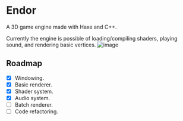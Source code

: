 # Endor

A 3D game engine made with Haxe and C++.

Currently the engine is possible of loading/compiling shaders, playing sound, and rendering basic vertices.
![image](https://user-images.githubusercontent.com/47796739/189112209-6984ff2d-e1e8-4eed-bd49-3cc49eed3681.png)

## Roadmap

- [x] Windowing.
- [x] Basic renderer.
- [x] Shader system.
- [x] Audio system.
- [ ] Batch renderer.
- [ ] Code refactoring.
